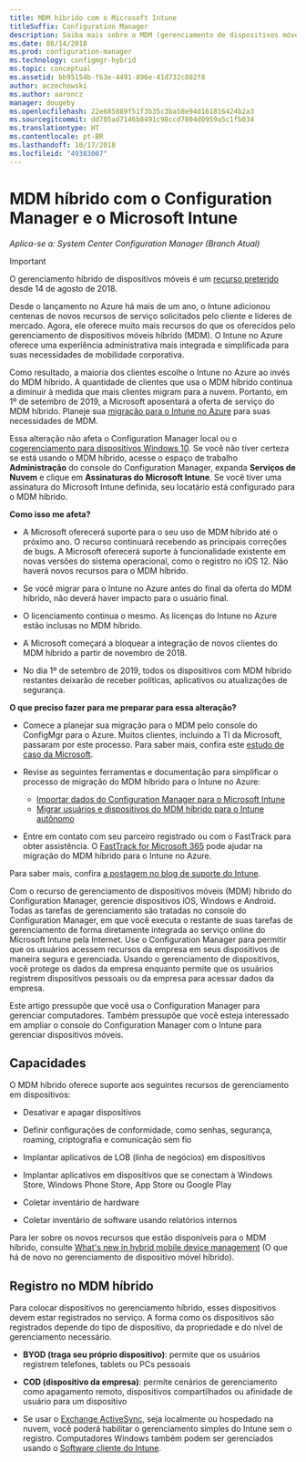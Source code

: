 ```yaml
---
title: MDM híbrido com o Microsoft Intune
titleSuffix: Configuration Manager
description: Saiba mais sobre o MDM (gerenciamento de dispositivos móveis) híbrido com o Configuration Manager e o Microsoft Intune.
ms.date: 08/14/2018
ms.prod: configuration-manager
ms.technology: configmgr-hybrid
ms.topic: conceptual
ms.assetid: bb95154b-f63e-4491-896e-41d732c802f8
author: aczechowski
ms.author: aaroncz
manager: dougeby
ms.openlocfilehash: 22e685889f51f3b35c3ba58e94d161816424b2a3
ms.sourcegitcommit: dd785ad7146b8491c98ccd7804d0959a5c1fb034
ms.translationtype: HT
ms.contentlocale: pt-BR
ms.lasthandoff: 10/17/2018
ms.locfileid: "49383007"
---
```

# <a name="hybrid-mdm-with-configuration-manager-and-microsoft-intune"></a>MDM híbrido com o Configuration Manager e o Microsoft Intune

*Aplica-se a: System Center Configuration Manager (Branch Atual)*

> [!Important]  
> O gerenciamento híbrido de dispositivos móveis é um [recurso preterido](/sccm/core/plan-design/changes/deprecated/removed-and-deprecated-cmfeatures) desde 14 de agosto de 2018.
> <!--Intune feature 2683117-->  
> Desde o lançamento no Azure há mais de um ano, o Intune adicionou centenas de novos recursos de serviço solicitados pelo cliente e líderes de mercado. Agora, ele oferece muito mais recursos do que os oferecidos pelo gerenciamento de dispositivos móveis híbrido (MDM). O Intune no Azure oferece uma experiência administrativa mais integrada e simplificada para suas necessidades de mobilidade corporativa.
> 
> Como resultado, a maioria dos clientes escolhe o Intune no Azure ao invés do MDM híbrido. A quantidade de clientes que usa o MDM híbrido continua a diminuir à medida que mais clientes migram para a nuvem. Portanto, em 1º de setembro de 2019, a Microsoft aposentará a oferta de serviço do MDM híbrido. Planeje sua [migração para o Intune no Azure](/sccm/mdm/deploy-use/migrate-hybridmdm-to-intunesa) para suas necessidades de MDM. 
> 
> Essa alteração não afeta o Configuration Manager local ou o [cogerenciamento para dispositivos Windows 10](/sccm/core/clients/manage/co-management-overview). Se você não tiver certeza se está usando o MDM híbrido, acesse o espaço de trabalho **Administração** do console do Configuration Manager, expanda **Serviços de Nuvem** e clique em **Assinaturas do Microsoft Intune**. Se você tiver uma assinatura do Microsoft Intune definida, seu locatário está configurado para o MDM híbrido.
> 
> **Como isso me afeta?**
> 
> - A Microsoft oferecerá suporte para o seu uso de MDM híbrido até o próximo ano. O recurso continuará recebendo as principais correções de bugs. A Microsoft oferecerá suporte à funcionalidade existente em novas versões do sistema operacional, como o registro no iOS 12. Não haverá novos recursos para o MDM híbrido.  
> 
> - Se você migrar para o Intune no Azure antes do final da oferta do MDM híbrido, não deverá haver impacto para o usuário final.  
> 
> - O licenciamento continua o mesmo. As licenças do Intune no Azure estão inclusas no MDM híbrido.  
> 
> - A Microsoft começará a bloquear a integração de novos clientes do MDM híbrido a partir de novembro de 2018.  
> 
> - No dia 1º de setembro de 2019, todos os dispositivos com MDM híbrido restantes deixarão de receber políticas, aplicativos ou atualizações de segurança.  
> 
> **O que preciso fazer para me preparar para essa alteração?**
> 
> - Comece a planejar sua migração para o MDM pelo console do ConfigMgr para o Azure. Muitos clientes, incluindo a TI da Microsoft, passaram por este processo. Para saber mais, confira este [estudo de caso da Microsoft](https://aka.ms/Intune_MSFT).  
> 
> - Revise as seguintes ferramentas e documentação para simplificar o processo de migração do MDM híbrido para o Intune no Azure:  
>     - [Importar dados do Configuration Manager para o Microsoft Intune](/sccm/mdm/deploy-use/migrate-import-data)  
>     - [Migrar usuários e dispositivos do MDM híbrido para o Intune autônomo](/sccm/mdm/deploy-use/migrate-hybridmdm-to-intunesa)  
> 
> - Entre em contato com seu parceiro registrado ou com o FastTrack para obter assistência. O [FastTrack for Microsoft 365](https://aka.ms/hybrid_fasttrack) pode ajudar na migração do MDM híbrido para o Intune no Azure. 
> 
> Para saber mais, confira [a postagem no blog de suporte do Intune](https://aka.ms/hybrid_notification).



Com o recurso de gerenciamento de dispositivos móveis (MDM) híbrido do Configuration Manager, gerencie dispositivos iOS, Windows e Android. Todas as tarefas de gerenciamento são tratadas no console do Configuration Manager, em que você executa o restante de suas tarefas de gerenciamento de forma diretamente integrada ao serviço online do Microsoft Intune pela Internet. Use o Configuration Manager para permitir que os usuários acessem recursos da empresa em seus dispositivos de maneira segura e gerenciada. Usando o gerenciamento de dispositivos, você protege os dados da empresa enquanto permite que os usuários registrem dispositivos pessoais ou da empresa para acessar dados da empresa. 

Este artigo pressupõe que você usa o Configuration Manager para gerenciar computadores. Também pressupõe que você esteja interessado em ampliar o console do Configuration Manager com o Intune para gerenciar dispositivos móveis. 



## <a name="capabilities"></a>Capacidades

O MDM híbrido oferece suporte aos seguintes recursos de gerenciamento em dispositivos:

-   Desativar e apagar dispositivos  

-   Definir configurações de conformidade, como senhas, segurança, roaming, criptografia e comunicação sem fio  

-   Implantar aplicativos de LOB (linha de negócios) em dispositivos  

-   Implantar aplicativos em dispositivos que se conectam à Windows Store, Windows Phone Store, App Store ou Google Play  

-   Coletar inventário de hardware  

-   Coletar inventário de software usando relatórios internos  

Para ler sobre os novos recursos que estão disponíveis para o MDM híbrido, consulte [What's new in hybrid mobile device management](/sccm/mdm/understand/whats-new-in-hybrid-mobile-device-management) (O que há de novo no gerenciamento de dispositivo móvel híbrido).



## <a name="hybrid-mdm-enrollment"></a>Registro no MDM híbrido

Para colocar dispositivos no gerenciamento híbrido, esses dispositivos devem estar registrados no serviço. A forma como os dispositivos são registrados depende do tipo de dispositivo, da propriedade e do nível de gerenciamento necessário.

- **BYOD (traga seu próprio dispositivo)**: permite que os usuários registrem telefones, tablets ou PCs pessoais  

- **COD (dispositivo da empresa)**: permite cenários de gerenciamento como apagamento remoto, dispositivos compartilhados ou afinidade de usuário para um dispositivo  

- Se usar o [Exchange ActiveSync](/sccm/mdm/plan-design/device-enrollment-methods#mobile-device-management-with-exchange-activesync-and-configuration-manager), seja localmente ou hospedado na nuvem, você poderá habilitar o gerenciamento simples do Intune sem o registro. Computadores Windows também podem ser gerenciados usando o [Software cliente do Intune](/intune/deploy-use/manage-windows-pcs-with-microsoft-intune).
